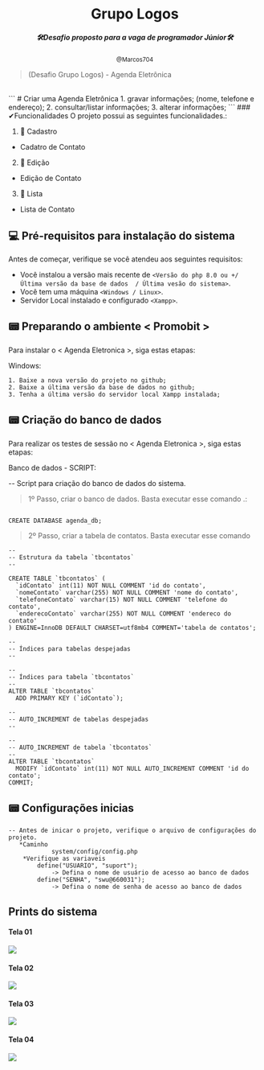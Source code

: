 
<div align="center">
<h1>Grupo Logos</h1>
<h5>🛠Desafio proposto para a vaga de programador Júnior🛠</h5>
<small>@Marcos704</small>
</div>

> (Desafio Grupo Logos) - Agenda Eletrônica
<br>
```
# Criar uma Agenda Eletrônica
   1. gravar informações; (nome, telefone e endereço);
   2. consultar/listar informações;
   3. alterar informações;
```
### ✔Funcionalidades
O projeto possui as seguintes funcionalidades.:

1. 📎 Cadastro
- Cadatro de Contato
2. 📎 Edição
- Edição de Contato
3. 📎 Lista
- Lista de Contato

## 💻 Pré-requisitos para instalação do sistema

Antes de começar, verifique se você atendeu aos seguintes requisitos:
* Você instalou a versão mais recente de `<Versão do php 8.0 ou +/ Última versão da base de dados  / Última vesão do sistema>`.
* Você tem uma máquina `<Windows / Linux>`.
* Servidor Local instalado e configurado `<Xampp>`.

## 📟 Preparando o ambiente < Promobit >

Para instalar o < Agenda Eletronica >, siga estas etapas:

Windows:
```
1. Baixe a nova versão do projeto no github;
2. Baixe a última versão da base de dados no github;
3. Tenha a última versão do servidor local Xampp instalada;
```
## 📟 Criação do banco de dados
Para realizar os testes de sessão no < Agenda Eletronica >, siga estas etapas:

Banco de dados - SCRIPT:

-- Script para criação do banco de dados do sistema.


> 1º Passo, criar o banco de dados. Basta executar esse comando .:
```

CREATE DATABASE agenda_db;

```
> 2º Passo, criar a tabela de contatos. Basta executar esse comando 
```
--
-- Estrutura da tabela `tbcontatos`
--

CREATE TABLE `tbcontatos` (
  `idContato` int(11) NOT NULL COMMENT 'id do contato',
  `nomeContato` varchar(255) NOT NULL COMMENT 'nome do contato',
  `telefoneContato` varchar(15) NOT NULL COMMENT 'telefone do contato',
  `enderecoContato` varchar(255) NOT NULL COMMENT 'endereco do contato'
) ENGINE=InnoDB DEFAULT CHARSET=utf8mb4 COMMENT='tabela de contatos';

--
-- Índices para tabelas despejadas
--

--
-- Índices para tabela `tbcontatos`
--
ALTER TABLE `tbcontatos`
  ADD PRIMARY KEY (`idContato`);

--
-- AUTO_INCREMENT de tabelas despejadas
--

--
-- AUTO_INCREMENT de tabela `tbcontatos`
--
ALTER TABLE `tbcontatos`
  MODIFY `idContato` int(11) NOT NULL AUTO_INCREMENT COMMENT 'id do contato';
COMMIT;

```
## 📟 Configurações inicias
```
-- Antes de inicar o projeto, verifique o arquivo de configurações do projeto.
   *Caminho 
            system/config/config.php
    *Verifique as variaveis
        define("USUARIO", "suport"); 
            -> Defina o nome de usuário de acesso ao banco de dados
        define("SENHA", "swu@660031");
            -> Defina o nome de senha de acesso ao banco de dados
```
## Prints do sistema
<h4>Tela 01</h4>
<img src="https://i.ibb.co/J7ZzmXt/Screenshot-1.png">
<h4>Tela 02</h4>
<img src="https://i.ibb.co/rFrKFGj/Screenshot-2.png>">
<h4>Tela 03</h4>
<img src="https://i.ibb.co/wM4Vt6T/Screenshot-3.png">
<h4>Tela 04</h4>
<img src="https://i.ibb.co/wLvzDD7/Screenshot-4.png">

